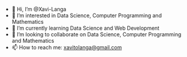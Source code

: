 - 👋 Hi, I’m @Xavi-Langa
- 👀 I’m interested in Data Science, Computer Programming and Mathematics
- 🌱 I’m currently learning Data Science and Web Development
- 💞️ I’m looking to collaborate on Data Science, Computer Programming and Mathematics
- 📫 How to reach me: xavitolanga@gmail.com

<!---
Xavi-Langa/Xavi-Langa is a ✨ special ✨ repository because its `README.md` (this file) appears on your GitHub profile.
You can click the Preview link to take a look at your changes.
--->
